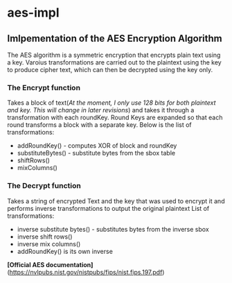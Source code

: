 # aes-impl
## Imlpementation of the AES Encryption Algorithm
The AES algorithm is a symmetric encryption that encrypts plain text using a key. Varoius transformations are carried out to the plaintext using the key to produce cipher text, which can then be decrypted using the key only.

### The Encrypt function
Takes a block of text(*At the moment, I only use 128 bits for both plaintext and key. This will change in later revisions*) and takes it through a transformation with each roundKey. Round Keys are expanded so that each round transforms a block with a separate key.
Below is the list of transformations:
- addRoundKey() - computes XOR of block and roundKey 
- substituteBytes() - substitute bytes from the sbox table
- shiftRows()
- mixColumns()

### The Decrypt function
Takes a string of encrypted Text and the key that was used to encrypt it and performs inverse transformations to output the original plaintext
List of transformations:
- inverse substitute bytes() - substitutes bytes from the inverse sbox
- inverse shift rows()
- inverse mix columns()
- addRoundKey() is its own inverse


**[Official AES documentation]**(https://nvlpubs.nist.gov/nistpubs/fips/nist.fips.197.pdf)